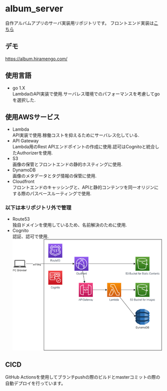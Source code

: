 # album_server
自作アルバムアプリのサーバ実装用リポジトリです。
フロントエンド実装は[こちら](https://github.com/hiramee/album_front)

## デモ
https://album.hiramengo.com/

## 使用言語
- go 1.X  
LambdaのAPI実装で使用.サーバレス環境でのパフォーマンスを考慮してgoを選択した.
## 使用AWSサービス
- Lambda  
API実装で使用.稼働コストを抑えるためにサーバレス化している.
- API Gateway  
Lambda用のRest APIエンドポイントの作成に使用.認可はCognitoと統合したAuthorizerを使用.
- S3  
画像の保管とフロントエンドの静的ホスティングに使用.
- DynamoDB  
画像のメタデータとタグ情報の保管に使用.
- Cloudfront  
フロントエンドのキャッシングと、APIと静的コンテンツを同一オリジンにする際のパスベースルーティングで使用.
### 以下は本リポジトリ外で管理
- Route53  
独自ドメインを使用しているため、名前解決のために使用.
- Cognito  
認証、認可で使用.
![image1](images/architecture.png)

## CICD
GitHub Actionsを使用してブランチpushの際のビルドとmasterコミットの際の自動デプロイを行っています。
